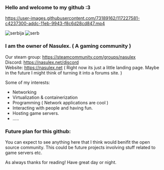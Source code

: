 ### Hello and welcome to my github :3

https://user-images.githubusercontent.com/73189162/117227581-c4237300-addc-11eb-9943-f8c6d28cd847.mp4


![serbija](https://user-images.githubusercontent.com/73189162/117227544-ace48580-addc-11eb-9b86-9aecef930ed4.gif)
![serb](https://user-images.githubusercontent.com/73189162/117227545-ae15b280-addc-11eb-832d-b267b5395f67.gif)


### I am the owner of Nasulex. ( A gaming community ) 
Our steam group: https://steamcommunity.com/groups/nasulex <br>
Discord: https://nasulex.net/discord<br>
Website: https://nasulex.net ( Right now its just a little landing page. Maybe in the future I might think of turning it into a forums site. )

Some of my interests:
* Networking
* Virtualization & containerization
* Programming ( Network applications are cool ) 
* Interacting with people and having fun. 
* Hosting game servers. 
* .....

### Future plan for this github:

You can expect to see anything here that I think would benifit the open source community. This could be future projects involving stuff related to game servers etc. 

As always thanks for reading! Have great day or night. 
